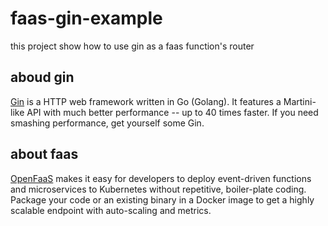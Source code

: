 # faas-gin-example

this project show how to use gin as a faas function's router

## aboud gin
[Gin](https://gin-gonic.com/) is a HTTP web framework written in Go (Golang). It features a Martini-like API with much better performance -- up to 40 times faster. If you need smashing performance, get yourself some Gin. 

## about faas
[OpenFaaS](https://www.openfaas.com) makes it easy for developers to deploy event-driven functions and microservices to Kubernetes without repetitive, boiler-plate coding. Package your code or an existing binary in a Docker image to get a highly scalable endpoint with auto-scaling and metrics.

